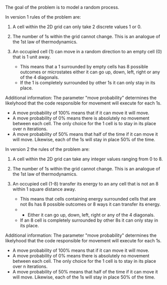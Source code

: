 The goal of the problem is to model a random process.

In version 1 rules of the problem are:
1. A cell within the 2D grid can only take 2 discrete values 1 or 0.

2. The number of 1s within the grid cannot change. This is an analogue of the 1st law of thermodynamics. 

3. An occupied cell (1) can move in a random direction to an empty cell (0) that is 1 unit away. 
   - This means that a 1 surrounded by empty cells has 8 possible outcomes or microstates either it can go up, down, left, right or any of the 4 diagonals.
   - If the 1 is completely surrounded by other 1s it can only stay in its place. 
 
Additional information:
The parameter "move probability" determines the likelyhood that the code responsible for movement will execute for each 1s. 
 - A move probability of 100% means that if it can move it will move. 
 - A move probability of 0% means there is absolutely no movement between each cell. The only choice for the 1 cell is to stay in its place over n iterations. 
 - A move probability of 50% means that half of the time if it can move it will move. Likewise, each of the 1s will stay in place 50% of the time. 

In version 2 the rules of the problem are: 
1. A cell within the 2D grid can take any integer values ranging from 0 to 8.

2. The number of 1s within the grid cannot change. This is an analogue of the 1st law of thermodynamics. 

3. An occupied cell (1-8) transfer its energy to an any cell that is not an 8 within 1 square distance away. 
   - This means that cells containing energy surrounded cells that are not 8s has 8 possible outcomes or 8 ways it can transfer its energy. 
   - - Either it can go up, down, left, right or any of the 4 diagonals.
   - If an 8 cell is completely surrounded by other 8s it can only stay in its place. 
 
Additional information:
The parameter "move probability" determines the likelyhood that the code responsible for movement will execute for each 1s. 
 - A move probability of 100% means that if it can move it will move. 
 - A move probability of 0% means there is absolutely no movement between each cell. The only choice for the 1 cell is to stay in its place over n iterations. 
 - A move probability of 50% means that half of the time if it can move it will move. Likewise, each of the 1s will stay in place 50% of the time. 
